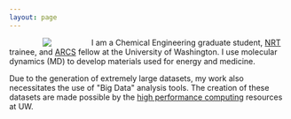 ```yaml
---
layout: page
---
```


<img align="left" src="{{ site.url }}/assets/professional_wes1.jpg" hspace="60" style="PADDING-RIGHT: 12px">

I am a Chemical Engineering graduate student, [NRT](http://www.cei.washington.edu/opportunities/direct/) trainee, and [ARCS](http://seattlearcsfoundation.org/) fellow at the University of Washington. I use molecular dynamics (MD) to develop materials used for energy and medicine.

Due to the generation of extremely large datasets, my work also necessitates the use of "Big Data" analysis tools. The creation of these datasets are made possible by the [high performance computing](http://www.washington.edu/itconnect/research/hpc/) resources at UW. 

